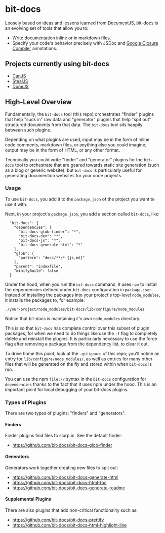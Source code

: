 # bit-docs

Loosely based on ideas and lessons learned from [DocumentJS](http://documentjs.com), bit-docs is an evolving set of tools that allow you to:

 - Write documentation inline or in markdown files.
 - Specify your code's behavior precisely with JSDoc
   and [Google Closure Compiler](https://github.com/google/closure-compiler/wiki/Annotating-JavaScript-for-the-Closure-Compiler)
   annotations.

## Projects currently using bit-docs

 - [CanJS](https://github.com/canjs/canjs)
 - [StealJS](https://github.com/stealjs/stealjs)
 - [DoneJS](https://github.com/donejs/donejs)

## High-Level Overview

Fundamentally, the `bit-docs` tool (this repo) orchestrates "finder" plugins that help "suck in" raw data and "generator" plugins that help "spit out" structured documents from that data. The `bit-docs` tool sits happily between such plugins.

Depending on what plugins are used, input may be in the form of inline code comments, markdown files, or anything else you could imagine; output may be in the form of HTML, or any other format.

Technically you could write "finder" and "generator" plugins for the `bit-docs` tool to orchestrate that are geared towards static site generation (such as a blog or generic website), but `bit-docs` is particularly useful for generating documention websites for your code projects.

### Usage 

To use `bit-docs`, you add it to the `package.json` of the project you want to use it with.

Next, in your project's `package.json`, you add a section called `bit-docs`, like:

```
  "bit-docs": {
    "dependencies": {
      "bit-docs-glob-finder": "*",
      "bit-docs-dev": "*",
      "bit-docs-js": "*",
      "bit-docs-generate-html": "*"
    },
    "glob": {
      "pattern": "docs/**/*.{js,md}"
    },
    "parent": "indexfile",
    "minifyBuild": false
  }
```

Under the hood, when you run the `bit-docs` command, it uses `npm` to install the dependencies defined under `bit-docs` configuration in `package.json`. Instead of installing the packages into your project's top-level `node_modules`, it installs the packages to, for example:

```
./your-project/node_modules/bit-docs/lib/configure/node_modules
```

Notice that bit-docs is maintaining it's own `node_modules` directory.

This is so that `bit-docs` has complete control over this subset of plugin packages, for when we need to do things like use the `-f` flag to completely delete and reinstall the plugins. It is particularly necessary to use the force flag after removing a package from the dependency list, to clear it out.

To drive home this point, look at the `.gitignore` of this repo; you'll notice an entry for `lib/configure/node_modules/`, as well as entries for many other files that will be generated on the fly and stored within when `bit-docs` is run.

You can use the npm `file://` syntax in the `bit-docs` configuration for `dependencies` thanks to the fact that it uses npm under the hood. This is an important point for local debugging of your bit-docs plugins.

### Types of Plugins

There are two types of plugins; "finders" and "generators".

#### Finders

Finder plugins find files to slurp in. See the default finder:

- <https://github.com/bit-docs/bit-docs-glob-finder>

#### Generators

Generators work together creating new files to spit out:

- <https://github.com/bit-docs/bit-docs-generate-html>
- <https://github.com/bit-docs/bit-docs-html-toc>
- <https://github.com/bit-docs/bit-docs-generate-readme>

#### Supplemental Plugins

There are also plugins that add non-critical functionality such as:

- <https://github.com/bit-docs/bit-docs-prettify>
- <https://github.com/bit-docs/bit-docs-html-highlight-line>
